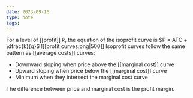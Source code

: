```yaml
---
date: 2023-09-16
type: note
tags: 
---
```


For a level of [[profit]] $k$, the equation of the isoprofit curve is $P = ATC + \dfrac{k}{q}$
![[profit curves.png|500]]
Isoprofit curves follow the same pattern as [[average costs]] curves:
- Downward sloping when price above the [[marginal cost]] curve
- Upward sloping when price below the [[marginal cost]] curve
- Minimum when they intersect the marginal cost curve

The difference between price and marginal cost is the profit margin.
